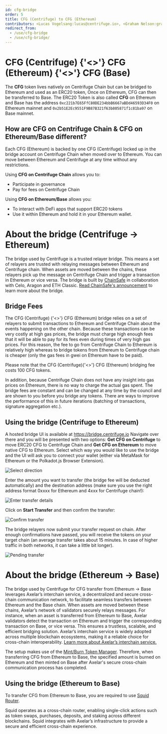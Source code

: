 ```yaml
---
id: cfg-bridge
order: 5
title: CFG (Centrifuge) to CFG (Ethereum)
contributors: <Lucas Vogelsang:lucas@centrifuge.io>, <Graham Nelson:graham@k-f.co>
redirect_from:
  - /use/cfg-bridge
  - /use/cfg-bridge/
---
```


# CFG (Centrifuge) {'\<\>'} CFG (Ethereum)  {'\<\>'} CFG (Base)

The **CFG** token lives natively on Centrifuge Chain but can be bridged to Ethereum and used as an ERC20 token, Once on Ethereum, CFG can then be transferred to Base. The ERC20 Token is also called **CFG** on Ethereum and Base has the address `0xc221b7E65FfC80DE234bbB6667aBDd46593D34F0` on Ethereum mainnet and `0x2b51E2Ec9551F9B87B321f63b805871f1c81ba97` on Base mainnet. 

## How are CFG on Centrifuge Chain & CFG on Ethereum/Base different?

Each CFG (Ethereum) is backed by one CFG (Centrifuge) locked up in the bridge account on Centrifuge Chain when moved over to Ethereum. You can move between Ethereum and Centrifuge at any time without any restrictions.

Using **CFG on Centrifuge Chain** allows you to:

- Participate in governance
- Pay for fees on Centrifuge Chain

Using **CFG on Ethereum/Base** allows you:

- To interact with DeFi apps that support ERC20 tokens
- Use it within Ethereum and hold it in your Ethereum wallet.

# About the bridge (Centrifuge -> Ethereum)

The bridge used by Centrifuge is a trusted relayer bridge. This means a set of relayers are trusted with relaying messages between Ethereum and Centrifuge chain. When assets are moved between the chains, these relayers pick up the message on Centrifuge Chain and trigger a transaction in Ethereum or vice versa. The bridge is built by [ChainSafe](https://chainsafe.io) in collaboration with Celo, Aragon and ETH Classic. [Read ChainSafe's announcement](https://medium.com/chainsafe-systems/chainsafe-building-chainbridge-49d51ff2e0a2) to learn more about the bridge.

## Bridge Fees

The CFG (Centrifuge) {'\<\>'} CFG (Ethereum) bridge relies on a set of relayers to submit transactions to Ethereum and Centrifuge Chain about the events happening on the other chain. Because these transactions can be very costly at high gas prices, the bridge must charge high enough fees that it will be able to pay for its fees even during times of very high gas prices. For this reason, the fee to go from Centrifuge Chain to Ethereum is relatively high whereas to bridge tokens from Ethereum to Centrifuge chain is cheaper (only the gas fees in gwei on Ethereum have to be paid).

Please note that the CFG (Centrifuge){'\<\>'} CFG (Ethereum) bridging fee costs 100 CFG tokens.

In addition, because Centrifuge Chain does not have any insight into gas prices on Ethereum, there is no way to charge the actual gas spent. The bridge fees are constant and can be changed at any time by the council and are shown to you before you bridge any tokens. There are ways to improve the performance of this in future iterations (batching of transactions, signature aggregation etc.).

## Using the bridge (Centrifuge to Ethereum)

A hosted bridge UI is available at https://bridge.centrifuge.io Navigate over there and you will be presented with two options: **Get CFG on Centrifuge** to move ERC20 CFG to Centrifuge Chain and **Get CFG on Ethereum** to move native CFG to Ethereum. Select which way you would like to use the bridge and the UI will ask you to connect your wallet (either via MetaMask for Ethereum or the Polkadot.js Browser Extension).

![Select direction](./images/bridge_select_direction.png)

Enter the amount you want to transfer (the bridge fee will be deducted automatically) and the destination address (make sure you use the right address format 0xxxx for Ethereum and 4xxx for Centrifuge chain!):

![Enter transfer details](image.png)

Click on **Start Transfer** and then confirm the transfer:

![Confirm transfer](./images/bridge_confirm_transfer.png)

The bridge relayers now submit your transfer request on chain. After enough confirmations have passed, you will receive the tokens on your target chain (an average transfer takes about 15 minutes. In case of higher traffic in both networks, it can take a little bit longer).

![Pending transfer](./images/bridge_in_transit.png)

# About the bridge (Ethereum -> Base)

The bridge used by Centrifuge for CFG transfer from Ethereum -> Base leverages Axelar’s interchain service, a decentralized and secure cross-chain communication network, to facilitate seamless transfers between Ethereum and the Base chain. When assets are moved between these chains, Axelar’s network of validators securely relays messages. For instance, when an asset is transferred from Ethereum to Base, Axelar validators detect the transaction on Ethereum and trigger the corresponding transaction on Base, or vice versa. This ensures a trustless, scalable, and efficient bridging solution. Axelar’s interchain service is widely adopted across multiple blockchain ecosystems, making it a reliable choice for cross-chain interoperability. [Learn more about Axelar’s interchain service.](https://www.axelar.network/its)

The setup makes use of the [Mint/Burn Token Manager](https://github.com/axelarnetwork/interchain-token-service/blob/main/contracts/token-manager/TokenManager.sol). Therefore, when transferring CFG from Ethereum to Base, the specified amount is burned on Ethereum and then minted on Base after Axelar's secure cross-chain communication process has completed. 

## Using the bridge (Ethereum to Base)

To transfer CFG from Ethereum to Base, you are required to use [Squid Router](https://app.squidrouter.com/). 

Squid operates as a cross-chain router, enabling single-click actions such as token swaps, purchases, deposits, and staking across different blockchains. Squid integrates with Axelar’s infrastructure to provide a secure and efficient cross-chain experience. 

